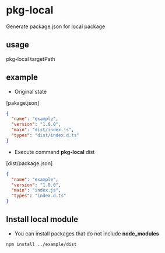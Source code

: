 # pkg-local

Generate package.json for local package

## usage

pkg-local targetPath

## example

- Original state

[pakage.json]

```json
{
  "name": "example",
  "version": "1.0.0",
  "main": "dist/index.js",
  "types": "dist/index.d.ts"
}
```

- Execute command
**pkg-local** dist

[dist/package.json]

```json
{
  "name": "example",
  "version": "1.0.0",
  "main": "index.js",
  "types": "index.d.ts"
}
```

## Install local module

- You can install packages that do not include **node_modules**

```sh
npm install ../example/dist
```
